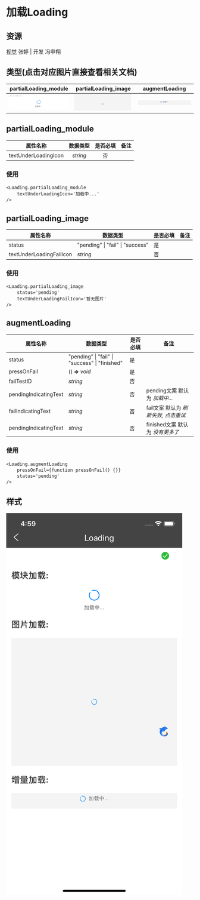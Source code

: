 # 加载Loading

## 资源
[视觉](http://cdp.release.ctripcorp.com/project/sketch/[自由行组件库]Loading加载/) 张婷 | 开发 冯申翔

## 类型(点击对应图片直接查看相关文档)
|                    partialLoading_module                     |                     partialLoading_image                     |                        augmentLoading                        |
| :----------------------------------------------------------: | :----------------------------------------------------------: | :----------------------------------------------------------: |
| [<img src="./image/loading/module.png" alt="error" style="zoom:30%;" />](#partialloading-module) | [<img src="./image/loading/image.png" alt="error" style="zoom:30%;" />](#partialloading-image) | [<img src="./image/loading/augment.png" style="zoom:30%;" />](#augmentloading) |

## partialLoading_module
|       属性名称       | 数据类型 | 是否必填 | 备注 |
| :------------------: | :------: | :------: | ---- |
| textUnderLoadingIcon | *string* |    否    |      |

### 使用
```tsx
<Loading.partialLoading_module
	textUnderLoadingIcon='加载中...'
/>
```

## partialLoading_image
| 属性名称                 | 数据类型                          | 是否必填 | 备注 |
| ------------------------ | --------------------------------- | -------- | ---- |
| status                   | "pending" \|  "fail" \| "success" | 是       |      |
| textUnderLoadingFailIcon | *string*                          | 否       |      |

### 使用
```tsx
<Loading.partialLoading_image
	status='pending'
	textUnderLoadingFailIcon='暂无图片'
/>
```



## augmentLoading

| 属性名称              | 数据类型                                       | 是否必填 | 备注                                 |
| --------------------- | ---------------------------------------------- | -------- | ------------------------------------ |
| status                | "pending" \| "fail" \| "success" \| "finished" | 是       |                                      |
| pressOnFail           | () **=>** *void*                               | 是       |                                      |
| failTestID            | *string*                                       | 否       |                                      |
| pendingIndicatingText | *string*                                       | 否       | pending文案 默认为 *加载中...*       |
| failIndicatingText    | *string*                                       | 否       | fail文案 默认为 *刷新失败, 点击重试* |
| pendingIndicatingText | *string*                                       | 否       | finished文案 默认为 *没有更多了*     |

### 使用

```tsx
<Loading.augmentLoading
	pressOnFail={function pressOnFail() {}}
	status='pending'
/>
```

## 样式

![checkbox](./image/loading/index.png#wh3)